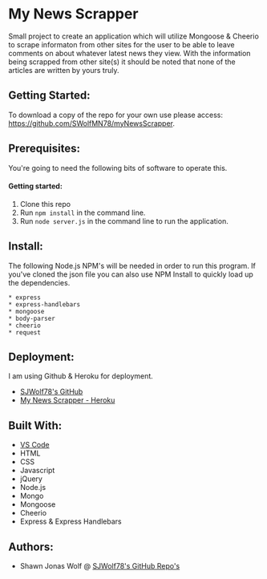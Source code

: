 # My News Scrapper
Small project to create an application which will utilize Mongoose & Cheerio to scrape informaton from other sites for the user to be able to leave comments on about whatever latest news they view.  With the information being scrapped from other site(s) it should be noted that none of the articles are written by yours truly.

## Getting Started:
To download a copy of the repo for your own use please access: https://github.com/SWolfMN78/myNewsScrapper.

## Prerequisites: 
You're going to need the following bits of software to operate this.

#### Getting started: 
1. Clone this repo
2. Run `npm install` in the command line.
3. Run `node server.js` in the command line to run the application.

## Install:
The following Node.js NPM's will be needed in order to run this program.  If you've cloned the json file you can also use NPM Install to quickly load up the dependencies.

```
* express
* express-handlebars
* mongoose
* body-parser
* cheerio
* request
```

## Deployment:
I am using Github & Heroku for deployment.
* [SJWolf78's GitHub](https://swolfmn78.github.io/myNewsScrapper/) 
* [My News Scrapper - Heroku](https://guarded-crag-51081.herokuapp.com/)

## Built With:
* [VS Code](https://code.visualstudio.com)
* HTML
* CSS
* Javascript
* jQuery
* Node.js
* Mongo
* Mongoose
* Cheerio
* Express & Express Handlebars


## Authors:
* Shawn Jonas Wolf @ [SJWolf78's GitHub Repo's](https://github.com/SWolfMN78 "SJWolf78")

